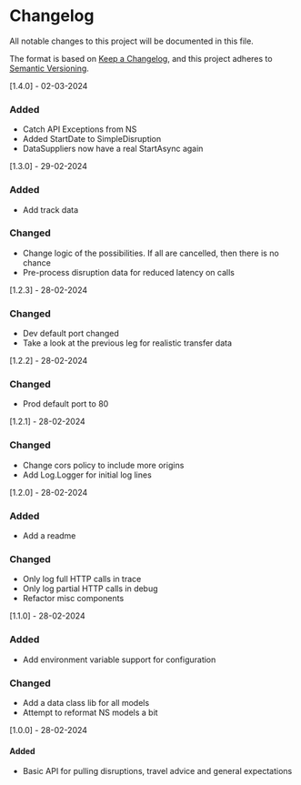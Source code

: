 # Changelog

All notable changes to this project will be documented in this file.

The format is based on [Keep a Changelog](https://keepachangelog.com/en/1.1.0/),
and this project adheres to [Semantic Versioning](https://semver.org/spec/v2.0.0.html).

[1.4.0] - 02-03-2024
### Added
- Catch API Exceptions from NS
- Added StartDate to SimpleDisruption
- DataSuppliers now have a real StartAsync again

[1.3.0] - 29-02-2024
### Added
- Add track data
### Changed
- Change logic of the possibilities. If all are cancelled, then there is no chance
- Pre-process disruption data for reduced latency on calls

[1.2.3] - 28-02-2024
### Changed
- Dev default port changed
- Take a look at the previous leg for realistic transfer data

[1.2.2] - 28-02-2024
### Changed
- Prod default port to 80

[1.2.1] - 28-02-2024
### Changed
- Change cors policy to include more origins
- Add Log.Logger for initial log lines

[1.2.0] - 28-02-2024
### Added
- Add a readme
### Changed
- Only log full HTTP calls in trace
- Only log partial HTTP calls in debug
- Refactor misc components

[1.1.0] - 28-02-2024
### Added
- Add environment variable support for configuration
### Changed
- Add a data class lib for all models
- Attempt to reformat NS models a bit

[1.0.0] - 28-02-2024
#### Added
- Basic API for pulling disruptions, travel advice and general expectations